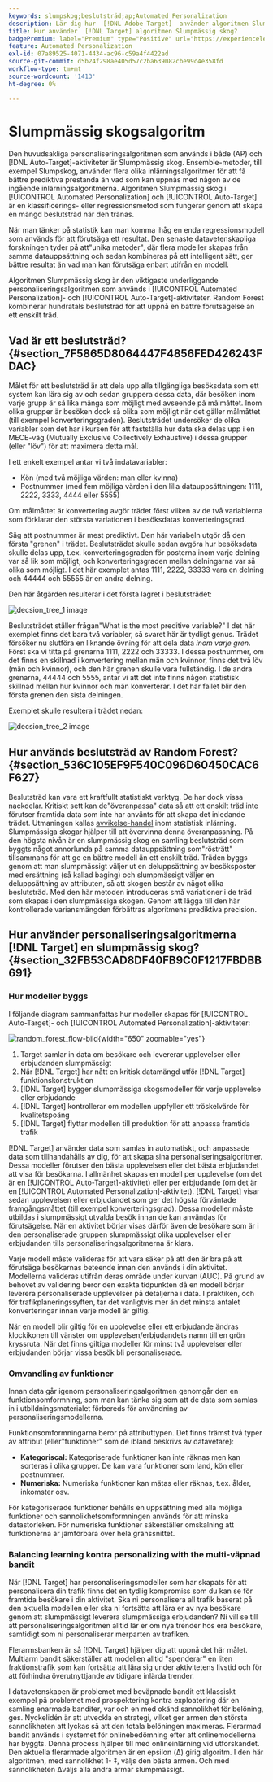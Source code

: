 ```yaml
---
keywords: slumpskog;beslutsträd;ap;Automated Personalization
description: Lär dig hur  [!DNL Adobe Target]  använder algoritmen Slumpmässig skog i både [!UICONTROL Automated Personalization] (AP) och [!UICONTROL Auto-Target] aktiviteter.
title: Hur använder  [!DNL Target] algoritmen Slumpmässig skog?
badgePremium: label="Premium" type="Positive" url="https://experienceleague.adobe.com/docs/target/using/introduction/intro.html?lang=sv-SE#premium newtab=true" tooltip="Se vad som ingår i Target Premium."
feature: Automated Personalization
exl-id: 07a89525-4071-4434-ac96-c59a4f4422ad
source-git-commit: d5b24f298ae405d57c2ba639082cbe99c4e358fd
workflow-type: tm+mt
source-wordcount: '1413'
ht-degree: 0%

---
```


# Slumpmässig skogsalgoritm

Den huvudsakliga personaliseringsalgoritmen som används i både (AP) och [!DNL Auto-Target]-aktiviteter är Slumpmässig skog. Ensemble-metoder, till exempel Slumpskog, använder flera olika inlärningsalgoritmer för att få bättre prediktiva prestanda än vad som kan uppnås med någon av de ingående inlärningsalgoritmerna. Algoritmen Slumpmässig skog i [!UICONTROL Automated Personalization] och [!UICONTROL Auto-Target] är en klassificerings- eller regressionsmetod som fungerar genom att skapa en mängd beslutsträd när den tränas.

När man tänker på statistik kan man komma ihåg en enda regressionsmodell som används för att förutsäga ett resultat. Den senaste datavetenskapliga forskningen tyder på att&quot;unika metoder&quot;, där flera modeller skapas från samma datauppsättning och sedan kombineras på ett intelligent sätt, ger bättre resultat än vad man kan förutsäga enbart utifrån en modell.

Algoritmen Slumpmässig skog är den viktigaste underliggande personaliseringsalgoritmen som används i [!UICONTROL Automated Personalization]- och [!UICONTROL Auto-Target]-aktiviteter. Random Forest kombinerar hundratals beslutsträd för att uppnå en bättre förutsägelse än ett enskilt träd.

## Vad är ett beslutsträd? {#section_7F5865D8064447F4856FED426243FDAC}

Målet för ett beslutsträd är att dela upp alla tillgängliga besöksdata som ett system kan lära sig av och sedan gruppera dessa data, där besöken inom varje grupp är så lika många som möjligt med avseende på målmåttet. Inom olika grupper är besöken dock så olika som möjligt när det gäller målmåttet (till exempel konverteringsgraden). Beslutsträdet undersöker de olika variabler som det har i kursen för att fastställa hur data ska delas upp i en MECE-väg (Mutually Exclusive Collectively Exhaustive) i dessa grupper (eller &quot;löv&quot;) för att maximera detta mål.

I ett enkelt exempel antar vi två indatavariabler:

* Kön (med två möjliga värden: man eller kvinna)
* Postnummer (med fem möjliga värden i den lilla datauppsättningen: 1111, 2222, 3333, 4444 eller 5555)

Om målmåttet är konvertering avgör trädet först vilken av de två variablerna som förklarar den största variationen i besöksdatas konverteringsgrad.

Säg att postnummer är mest prediktivt. Den här variabeln utgör då den första &quot;grenen&quot; i trädet. Beslutsträdet skulle sedan avgöra hur besöksdata skulle delas upp, t.ex. konverteringsgraden för posterna inom varje delning var så lik som möjligt, och konverteringsgraden mellan delningarna var så olika som möjligt. I det här exemplet antas 1111, 2222, 33333 vara en delning och 44444 och 55555 är en andra delning.

Den här åtgärden resulterar i det första lagret i beslutsträdet:

![decsion_tree_1 image](assets/decsion_tree_1.png)

Beslutsträdet ställer frågan&quot;What is the most preditive variable?&quot; I det här exemplet finns det bara två variabler, så svaret här är tydligt genus. Trädet försöker nu slutföra en liknande övning för att dela data *inom varje gren*. Först ska vi titta på grenarna 1111, 2222 och 33333. I dessa postnummer, om det finns en skillnad i konvertering mellan män och kvinnor, finns det två löv (män och kvinnor), och den här grenen skulle vara fullständig. I de andra grenarna, 44444 och 5555, antar vi att det inte finns någon statistisk skillnad mellan hur kvinnor och män konverterar. I det här fallet blir den första grenen den sista delningen.

Exemplet skulle resultera i trädet nedan:

![decsion_tree_2 image](assets/decsion_tree_2.png)

## Hur används beslutsträd av Random Forest? {#section_536C105EF9F540C096D60450CAC6F627}

Beslutsträd kan vara ett kraftfullt statistiskt verktyg. De har dock vissa nackdelar. Kritiskt sett kan de&quot;överanpassa&quot; data så att ett enskilt träd inte förutser framtida data som inte har använts för att skapa det inledande trädet. Utmaningen kallas [avvikelse-handel](https://en.wikipedia.org/wiki/Bias%E2%80%93variance_tradeoff) inom statistisk inlärning. Slumpmässiga skogar hjälper till att övervinna denna överanpassning. På den högsta nivån är en slumpmässig skog en samling beslutsträd som byggts något annorlunda på samma datauppsättning som&quot;rösträtt&quot; tillsammans för att ge en bättre modell än ett enskilt träd. Träden byggs genom att man slumpmässigt väljer ut en deluppsättning av besöksposter med ersättning (så kallad baging) och slumpmässigt väljer en deluppsättning av attributen, så att skogen består av något olika beslutsträd. Med den här metoden introduceras små variationer i de träd som skapas i den slumpmässiga skogen. Genom att lägga till den här kontrollerade variansmängden förbättras algoritmens prediktiva precision.

## Hur använder personaliseringsalgoritmerna [!DNL Target] en slumpmässig skog? {#section_32FB53CAD8DF40FB9C0F1217FBDBB691}

### Hur modeller byggs

I följande diagram sammanfattas hur modeller skapas för [!UICONTROL Auto-Target]- och [!UICONTROL Automated Personalization]-aktiviteter:

![random_forest_flow-bild](assets/random_forest_flow.png){width="650" zoomable="yes"}

1. Target samlar in data om besökare och levererar upplevelser eller erbjudanden slumpmässigt
1. När [!DNL Target] har nått en kritisk datamängd utför [!DNL Target] funktionskonstruktion
1. [!DNL Target] bygger slumpmässiga skogsmodeller för varje upplevelse eller erbjudande
1. [!DNL Target] kontrollerar om modellen uppfyller ett tröskelvärde för kvalitetspoäng
1. [!DNL Target] flyttar modellen till produktion för att anpassa framtida trafik

[!DNL Target] använder data som samlas in automatiskt, och anpassade data som tillhandahålls av dig, för att skapa sina personaliseringsalgoritmer. Dessa modeller förutser den bästa upplevelsen eller det bästa erbjudandet att visa för besökarna. I allmänhet skapas en modell per upplevelse (om det är en [!UICONTROL Auto-Target]-aktivitet) eller per erbjudande (om det är en [!UICONTROL Automated Personalization]-aktivitet). [!DNL Target] visar sedan upplevelsen eller erbjudandet som ger det högsta förväntade framgångsmåttet (till exempel konverteringsgrad). Dessa modeller måste utbildas i slumpmässigt utvalda besök innan de kan användas för förutsägelse. När en aktivitet börjar visas därför även de besökare som är i den personaliserade gruppen slumpmässigt olika upplevelser eller erbjudanden tills personaliseringsalgoritmerna är klara.

Varje modell måste valideras för att vara säker på att den är bra på att förutsäga besökarnas beteende innan den används i din aktivitet. Modellerna valideras utifrån deras område under kurvan (AUC). På grund av behovet av validering beror den exakta tidpunkten då en modell börjar leverera personaliserade upplevelser på detaljerna i data. I praktiken, och för trafikplaneringssyften, tar det vanligtvis mer än det minsta antalet konverteringar innan varje modell är giltig.

När en modell blir giltig för en upplevelse eller ett erbjudande ändras klockikonen till vänster om upplevelsen/erbjudandets namn till en grön kryssruta. När det finns giltiga modeller för minst två upplevelser eller erbjudanden börjar vissa besök bli personaliserade.

### Omvandling av funktioner

Innan data går igenom personaliseringsalgoritmen genomgår den en funktionsomformning, som man kan tänka sig som att de data som samlas in i utbildningsmaterialet förbereds för användning av personaliseringsmodellerna.

Funktionsomformningarna beror på attributtypen. Det finns främst två typer av attribut (eller&quot;funktioner&quot; som de ibland beskrivs av datavetare):

* **Kategoriscal:** Kategoriserade funktioner kan inte räknas men kan sorteras i olika grupper. De kan vara funktioner som land, kön eller postnummer.
* **Numeriska:** Numeriska funktioner kan mätas eller räknas, t.ex. ålder, inkomster osv.

För kategoriserade funktioner behålls en uppsättning med alla möjliga funktioner och sannolikhetsomformningen används för att minska datastorleken. För numeriska funktioner säkerställer omskalning att funktionerna är jämförbara över hela gränssnittet.

### Balancing learning kontra personalizing with the multi-väpnad bandit

När [!DNL Target] har personaliseringsmodeller som har skapats för att personalisera din trafik finns det en tydlig kompromiss som du kan se för framtida besökare i din aktivitet. Ska ni personalisera all trafik baserat på den aktuella modellen eller ska ni fortsätta att lära er av nya besökare genom att slumpmässigt leverera slumpmässiga erbjudanden? Ni vill se till att personaliseringsalgoritmen alltid lär er om nya trender hos era besökare, samtidigt som ni personaliserar merparten av trafiken.

Flerarmsbanken är så [!DNL Target] hjälper dig att uppnå det här målet. Multiarm bandit säkerställer att modellen alltid &quot;spenderar&quot; en liten fraktionstrafik som kan fortsätta att lära sig under aktivitetens livstid och för att förhindra överutnyttjande av tidigare inlärda trender.

I datavetenskapen är problemet med beväpnade bandit ett klassiskt exempel på problemet med prospektering kontra exploatering där en samling enarmade banditer, var och en med okänd sannolikhet för belöning, ges. Nyckelidén är att utveckla en strategi, vilket ger armen den största sannolikheten att lyckas så att den totala belöningen maximeras. Flerarmad bandit används i systemet för onlinebedömning efter att onlinemodellerna har byggts. Denna process hjälper till med onlineinlärning vid utforskandet. Den aktuella flerarmade algoritmen är en epsilon (Δ) girig algoritm. I den här algoritmen, med sannolikhet 1- ‡, väljs den bästa armen. Och med sannolikheten Δväljs alla andra armar slumpmässigt.
